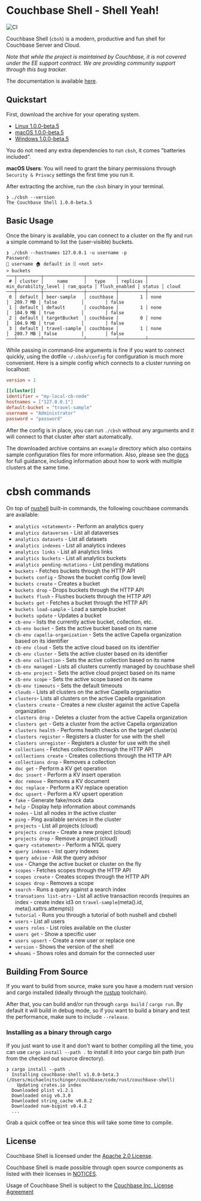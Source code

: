 # Couchbase Shell - Shell Yeah!
![CI](https://github.com/couchbaselabs/couchbase-shell/workflows/CI/badge.svg)

Couchbase Shell (`cbsh`) is a modern, productive and fun shell for Couchbase Server and Cloud.

*Note that while the project is maintained by Couchbase, it is not covered under the EE support contract. We are providing community support through this bug tracker.*

The documentation is available [here](https://couchbase.sh/docs/).

## Quickstart

First, download the archive for your operating system.

 - [Linux 1.0.0-beta.5](https://github.com/couchbaselabs/couchbase-shell/releases/download/v1.0.0-beta.5/cbsh-1.0.0-beta.5-linux.tar.gz)
 - [macOS 1.0.0-beta.5](https://github.com/couchbaselabs/couchbase-shell/releases/download/v1.0.0-beta.5/cbsh-1.0.0-beta.5-mac.zip)
 - [Windows 1.0.0-beta.5](https://github.com/couchbaselabs/couchbase-shell/releases/download/v1.0.0-beta.5/cbsh-1.0.0-beta.5-windows.zip)

You do not need any extra dependencies to run `cbsh`, it comes "batteries included".

**macOS Users**: You will need to grant the binary permissions through `Security & Privacy` settings the first time you run it. 

After extracting the archive, run the `cbsh` binary in your terminal.

```
❯ ./cbsh --version
The Couchbase Shell 1.0.0-beta.5
```

## Basic Usage

Once the binary is available, you can connect to a cluster on the fly and run a simple command to list the (user-visible) buckets.

```
❯ ./cbsh --hostnames 127.0.0.1 -u username -p                       
Password: 
👤 username 🏠 default in 🗄 <not set>
> buckets
───┬─────────┬───────────────┬───────────┬──────────┬──────────────────────┬───────────┬───────────────┬────────┬───────
 # │ cluster │     name      │   type    │ replicas │ min_durability_level │ ram_quota │ flush_enabled │ status │ cloud 
───┼─────────┼───────────────┼───────────┼──────────┼──────────────────────┼───────────┼───────────────┼────────┼───────
 0 │ default │ beer-sample   │ couchbase │        1 │ none                 │  209.7 MB │ false         │        │ false 
 1 │ default │ default       │ couchbase │        1 │ none                 │  104.9 MB │ true          │        │ false 
 2 │ default │ targetBucket  │ couchbase │        0 │ none                 │  104.9 MB │ true          │        │ false 
 3 │ default │ travel-sample │ couchbase │        1 │ none                 │  209.7 MB │ false         │        │ false 
───┴─────────┴───────────────┴───────────┴──────────┴──────────────────────┴───────────┴───────────────┴────────┴───────
```

While passing in command-line arguments is fine if you want to connect quickly, using the dotfile `~/.cbsh/config` for configuration is much more convenient. Here is a simple config which connects to a cluster running on localhost:

```toml
version = 1

[[cluster]]
identifier = "my-local-cb-node"
hostnames = ["127.0.0.1"]
default-bucket = "travel-sample"
username = "Administrator"
password = "password"
```

After the config is in place, you can run `./cbsh` without any arguments and it will connect to that cluster after start automatically. 

The downloaded archive contains an `example` directory which also contains sample configuration files for more information. Also, please see the [docs](https://couchbase.sh/docs/) for full guidance, including information about how to work with multiple clusters at the same time.

# cbsh commands

On top of [nushell](https://www.nushell.sh/) built-in commands, the following couchbase commands are available:

 - `analytics <statement>` - Perform an analytics query
 - `analytics dataverses` - List all dataverses
 - `analytics datasets` - List all datasets
 - `analytics indexes` - List all analytics indexes
 - `analytics links` - List all analytics links
 - `analytics buckets` - List all analytics buckets
 - `analytics pending-mutations` - List pending mutations
 - `buckets` - Fetches buckets through the HTTP API
 - `buckets config` - Shows the bucket config (low level)
 - `buckets create` - Creates a bucket
 - `buckets drop` - Drops buckets through the HTTP API
 - `buckets flush` - Flushes buckets through the HTTP API
 - `buckets get` - Fetches a bucket through the HTTP API
 - `buckets load-sample` - Load a sample bucket
 - `buckets update` - Updates a bucket
 - `cb-env` - lists the currently active bucket, collection, etc.
 - `cb-env bucket` - Sets the active bucket based on its name
 - `cb-env capella-organization` - Sets the active Capella organization based on its identifier
 - `cb-env cloud` - Sets the active cloud based on its identifier
 - `cb-env cluster` - Sets the active cluster based on its identifier
 - `cb-env collection` - Sets the active collection based on its name
 - `cb-env managed` - Lists all clusters currently managed by couchbase shell
 - `cb-env project` - Sets the active cloud project based on its name
 - `cb-env scope` - Sets the active scope based on its name
 - `cb-env timeouts` - Sets the default timeouts
 - `clouds` - Lists all clusters on the active Capella organisation
 - `clusters`- Lists all clusters on the active Capella organisation 
 - `clusters create` - Creates a new cluster against the active Capella organization
 - `clusters drop` - Deletes a cluster from the active Capella organization
 - `clusters get` - Gets a cluster from the active Capella organization
 - `clusters health` - Performs health checks on the target cluster(s)
 - `clusters register` - Registers a cluster for use with the shell
 - `clusters unregister` - Registers a cluster for use with the shell
 - `collections` - Fetches collections through the HTTP API
 - `collections create` - Creates collections through the HTTP API
 - `collections drop` - Removes a collection
 - `doc get` - Perform a KV get operation
 - `doc insert` - Perform a KV insert operation
 - `doc remove` - Removes a KV document 
 - `doc replace` - Perform a KV replace operation
 - `doc upsert` - Perform a KV upsert operation
 - `fake` - Generate fake/mock data
 - `help` - Display help information about commands
 - `nodes` - List all nodes in the active cluster
 - `ping` - Ping available services in the cluster
 - `projects` - List all projects (cloud)
 - `projects create` - Create a new project (cloud)
 - `projects drop` - Remove a project (cloud)
 - `query <statement>` - Perform a N1QL query
 - `query indexes` - list query indexes
 - `query advise` - Ask the query advisor
 - `use` - Change the active bucket or cluster on the fly
 - `scopes` - Fetches scopes through the HTTP API
 - `scopes create` - Creates scopes through the HTTP API
 - `scopes drop` - Removes a scope
 - `search` - Runs a query against a search index
 - `transations list-atrs` - List all active transaction records (requires an index - create index id3 on `travel-sample`(meta().id, meta().xattrs.attempts)) 
 - `tutorial` - Runs you through a tutorial of both nushell and cbshell
 - `users` - List all users
 - `users roles` - List roles available on the cluster
 - `users get` - Show a specific user
 - `users upsert` - Create a new user or replace one
 - `version` - Shows the version of the shell
 - `whoami` - Shows roles and domain for the connected user

## Building From Source

If you want to build from source, make sure you have a modern rust version and cargo installed (ideally through the [rustup](https://rustup.rs/) toolchain).

After that, you can build and/or run through `cargo build` / `cargo run`. By default it will build in debug mode, so if you want to build a binary and test the performance, make sure to include `--release`.

### Installing as a binary through cargo

If you just want to use it and don't want to bother compiling all the time, you can use `cargo install --path .` to install it into your cargo bin path (run from the checked out source directory).

```
❯ cargo install --path .
  Installing couchbase-shell v1.0.0-beta.3 (/Users/michaelnitschinger/couchbase/code/rust/couchbase-shell)
    Updating crates.io index
  Downloaded plist v1.2.1
  Downloaded onig v6.3.0
  Downloaded string_cache v0.8.2
  Downloaded num-bigint v0.4.2
  ...

```

Grab a quick coffee or tea since this will take some time to compile.

## License

Couchbase Shell is licensed under the [Apache 2.0 License](./LICENSE).

Couchbase Shell is made possible through open source components as listed with their licenses in [NOTICES](./NOTICES).

Usage of Couchbase Shell is subject to the [Couchbase Inc. License Agreement](./LICENSE_AGREEMENT)

